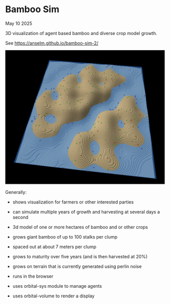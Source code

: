 # Bamboo Sim

May 10 2025

3D visualization of agent based bamboo and diverse crop model growth.

See https://anselm.github.io/bamboo-sim-2/

![bamboo](assets/screenshot.png?raw=true "bamboo")


Generally:

- shows visualization for farmers or other interested parties
- can simulate multiple years of growth and harvesting at several days a second
- 3d model of one or more hectares of bamboo and or other crops

- grows giant bamboo of up to 100 stalks per clump
- spaced out at about 7 meters per clump
- grows to maturity over five years (and is then harvested at 20%)
- grows on terrain that is currently generated using perlin noise

- runs in the browser
- uses orbital-sys module to manage agents
- uses orbital-volume to render a display

